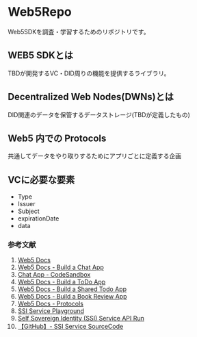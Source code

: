 # Web5Repo
Web5SDKを調査・学習するためのリポジトリです。

## WEB5 SDKとは

TBDが開発するVC・DID周りの機能を提供するライブラリ。

## Decentralized Web Nodes(DWNs)とは

DID関連のデータを保管するデータストレージ(TBDが定義したもの)

## Web5 内での Protocols

共通してデータをやり取りするためにアプリごとに定義する企画

## VCに必要な要素

- Type
- Issuer
- Subject
- expirationDate
- data

### 参考文献
1. [Web5 Docs](https://developer.tbd.website/docs/)
2. [Web5 Docs - Build a Chat App](https://developer.tbd.website/docs/web5/build/apps/dinger-tutorial)
3. [Chat App - CodeSandbox](https://codesandbox.io/p/devbox/dinger-completed-2zgngn?file=%2Fpackage.json%3A16%2C22)
4. [Web5 Docs - Build a ToDo App](https://developer.tbd.website/docs/web5/build/apps/todo-app-tutorial)
5. [Web5 Docs - Build a Shared Todo App](https://developer.tbd.website/docs/web5/build/apps/shared-todo-app/)
6. [Web5 Docs - Build a Book Review App](https://developer.tbd.website/docs/web5/build/apps/book-reviews-tutorial)
7. [Web5 Docs - Protocols](https://developer.tbd.website/docs/web5/learn/protocols)
8. [SSI Service Playground](https://ssi.benri.io/)
9. [Self Sovereign Identity (SSI) Service API Run](https://developer.tbd.website/docs/ssi/run-ssi-service)
10. [【GitHub】- SSI Service SourceCode](https://github.com/TBD54566975/ssi-service)